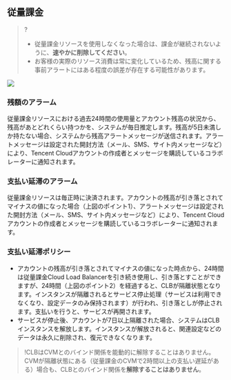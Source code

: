 ## 従量課金
>?
>- 従量課金リソースを使用しなくなった場合は、課金が継続されないように、**速やかに削除してください**。
>- お客様の実際のリソース消費は常に変化しているため、残高に関する事前アラートにはある程度の誤差が存在する可能性があります。

![](https://staticintl.cloudcachetci.com/yehe/backend-news/2rFT108_6GWe135_PRELIM__%E8%B4%9F%E8%BD%BD%E5%9D%87%E8%A1%A1_%E4%BA%A7%E5%93%81%E7%9B%AE%E5%BD%95_%E4%B8%AD%E8%AF%91%E8%8B%B1_EN-US.png)

### 残額のアラーム
従量課金リソースにおける過去24時間の使用量とアカウント残高の状況から、残高があとどれくらい持つかを、システムが毎日推定します。残高が5日未満しか持たない場合、システムから残高アラートメッセージが送信されます。アラートメッセージは設定された開封方法（メール、SMS、サイト内メッセージなど）により、Tencent Cloudアカウントの作成者とメッセージを購読しているコラボレーターに通知されます。

### 支払い延滞のアラーム
従量課金リソースは毎正時に決済されます。アカウントの残高が引き落とされてマイナスの値になった場合（上図のポイント1）、アラートメッセージは設定された開封方法（メール、SMS、サイト内メッセージなど）により、Tencent Cloudアカウントの作成者とメッセージを購読しているコラボレーターに通知されます。

### 支払い延滞ポリシー
- アカウントの残高が引き落とされてマイナスの値になった時点から、24時間は従量課金Cloud Load Balancerを引き続き使用し、引き落とすことができますが、24時間（上図のポイント2）を経過すると、CLBが隔離状態となります。インスタンスが隔離されるとサービス停止処理（サービスは利用できなくなり、設定データのみ保持されます）が行われ、引き落としが停止されます。支払いを行うと、サービスが再開されます。
- サービスが停止後、アカウントが7日以上隔離された場合、システムはCLBインスタンスを解放します。インスタンスが解放されると、関連設定などのデータは永久に削除され、復元できなくなります。

>!CLBはCVMとのバインド関係を能動的に解除することはありません。CVMが隔離状態にある（従量課金のCVMで2時間以上の支払い遅延がある）場合も、CLBとのバインド関係を**解除することはありません**。
>

